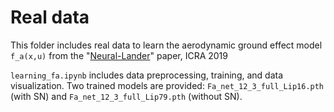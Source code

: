 # Real data
This folder includes real data to learn the aerodynamic ground effect model `f_a(x,u)` from the "[Neural-Lander](https://arxiv.org/abs/1811.08027)" paper, ICRA 2019

`learning_fa.ipynb` includes data preprocessing, training, and data visualization. Two trained models are provided: `Fa_net_12_3_full_Lip16.pth` (with SN) and `Fa_net_12_3_full_Lip79.pth` (without SN).
